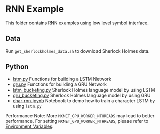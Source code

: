 <!--- Licensed to the Apache Software Foundation (ASF) under one -->
<!--- or more contributor license agreements.  See the NOTICE file -->
<!--- distributed with this work for additional information -->
<!--- regarding copyright ownership.  The ASF licenses this file -->
<!--- to you under the Apache License, Version 2.0 (the -->
<!--- "License"); you may not use this file except in compliance -->
<!--- with the License.  You may obtain a copy of the License at -->

<!---   http://www.apache.org/licenses/LICENSE-2.0 -->

<!--- Unless required by applicable law or agreed to in writing, -->
<!--- software distributed under the License is distributed on an -->
<!--- "AS IS" BASIS, WITHOUT WARRANTIES OR CONDITIONS OF ANY -->
<!--- KIND, either express or implied.  See the License for the -->
<!--- specific language governing permissions and limitations -->
<!--- under the License. -->

RNN Example
===========
This folder contains RNN examples using low level symbol interface.

## Data
Run `get_sherlockholmes_data.sh` to download Sherlock Holmes data.

## Python

- [lstm.py](lstm.py) Functions for building a LSTM Network
- [gru.py](gru.py) Functions for building a GRU Network
- [lstm_bucketing.py](lstm_bucketing.py) Sherlock Holmes language model by using LSTM
- [gru_bucketing.py](gru_bucketing.py) Sherlock Holmes language model by using GRU
- [char-rnn.ipynb](char-rnn.ipynb) Notebook to demo how to train a character LSTM by using ```lstm.py```


Performance Note:
More ```MXNET_GPU_WORKER_NTHREADS``` may lead to better performance. For setting ```MXNET_GPU_WORKER_NTHREADS```, please refer to [Environment Variables](https://mxnet.readthedocs.org/en/latest/faq/env_var.html).
